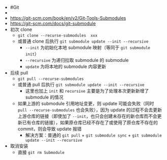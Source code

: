 - #Git
-
- https://git-scm.com/book/en/v2/Git-Tools-Submodules
- https://git-scm.com/docs/git-submodule
- 初次 clone
	- `git clone --recurse-submodules  xxx`
	- 或普通 clone 后执行 `git submodule update --init --recursive`
		- `--init` 为初始化本地 submodule 映射（等同于 `git submodule init`）
		- `--recursive` 为递归拉取 submodule 的 submodule
		- `update` 为将本地的 submodule 内容更新
- 后续 pull
	- `git pull --recurse-submodules`
	- 或普通 pull 后执行 `git submodule update --init --recursive`
		- 这里也加上 `init` 和 `recursive` 主要是为了处理本次更新新增了 submodule 的情况
	- 如果上游的 submodule 引用地址变更，则 update 可能会失败（同时 `pull --recurse-submodules` 也会失败），因为 update 的过程不会去更新上游仓库的链接（即使加了 `--init`，也只会创建未存在的新仓库而不会更新已有仓库的链接），如果原仓库已经不存在了或使用了原仓库不存在的 commit，则会导致 update 报错
		- 解决方案：普通的 `git pull` + `git submodule sync` + `git submodule update --init --recursive`
- 取消安装
	- 直接 `git rm Submodule`